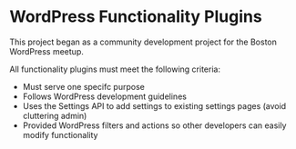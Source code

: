 # WordPress Functionality Plugins

This project began as a community development project for the Boston WordPress meetup.

All functionality plugins must meet the following criteria:

* Must serve one specifc purpose
* Follows WordPress development guidelines
* Uses the Settings API to add settings to existing settings pages (avoid cluttering admin)
* Provided WordPress filters and actions so other developers can easily modify functionality